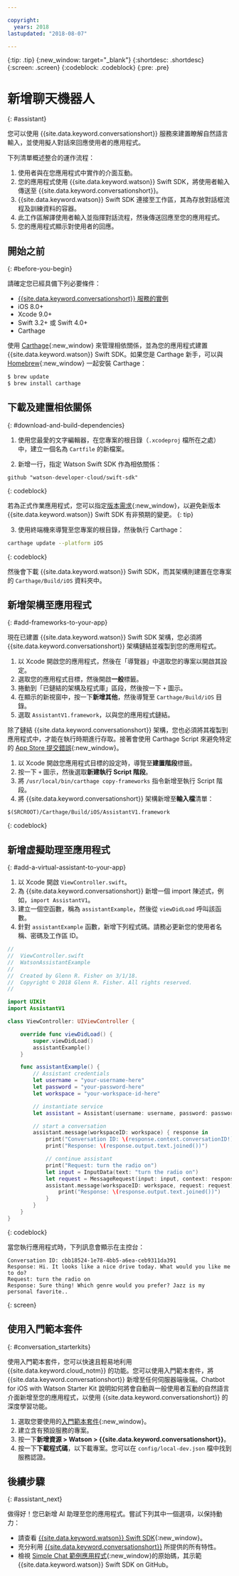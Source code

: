 ```yaml
---

copyright:
  years: 2018
lastupdated: "2018-08-07"

---
```

{:tip: .tip}
{:new_window: target="_blank"}
{:shortdesc: .shortdesc}
{:screen: .screen}
{:codeblock: .codeblock}
{:pre: .pre}

# 新增聊天機器人
{: #assistant}

您可以使用 {{site.data.keyword.conversationshort}} 服務來建置瞭解自然語言輸入，並使用擬人對話來回應使用者的應用程式。

下列清單概述整合的運作流程：

  1. 使用者與在您應用程式中實作的介面互動。
  2. 您的應用程式使用 {{site.data.keyword.watson}} Swift SDK，將使用者輸入傳送至 {{site.data.keyword.conversationshort}}。
  3. {{site.data.keyword.watson}} Swift SDK 連接至工作區，其為存放對話框流程及訓練資料的容器。
  4. 此工作區解譯使用者輸入並指揮對話流程，然後傳送回應至您的應用程式。
  5. 您的應用程式顯示對使用者的回應。

## 開始之前
{: #before-you-begin}

請確定您已經具備下列必要條件：

  * [{{site.data.keyword.conversationshort}} 服務的實例](/docs/services/conversation/getting-started.html)
  * iOS 8.0+
  * Xcode 9.0+
  * Swift 3.2+ 或 Swift 4.0+
  * Carthage

使用 [Carthage](https://github.com/Carthage/Carthage){:new_window} 來管理相依關係，並為您的應用程式建置 {{site.data.keyword.watson}} Swift SDK。如果您是 Carthage 新手，可以與 [Homebrew](http://brew.sh/){:new_window} 一起安裝 Carthage：

```bash
$ brew update
$ brew install carthage
```

## 下載及建置相依關係
{: #download-and-build-dependencies}

1. 使用您最愛的文字編輯器，在您專案的根目錄（`.xcodeproj` 檔所在之處）中，建立一個名為 `Cartfile` 的新檔案。

2. 新增一行，指定 Watson Swift SDK 作為相依關係：
  ```
  github "watson-developer-cloud/swift-sdk"
  ```
  {: codeblock}

  若為正式作業應用程式，您可以指定[版本需求](https://github.com/Carthage/Carthage/blob/master/Documentation/Artifacts.md#version-requirement){:new_window}，以避免新版本 {{site.data.keyword.watson}} Swift SDK 有非預期的變更。
  {: tip}

3. 使用終端機來導覽至您專案的根目錄，然後執行 Carthage：
  ```bash
  carthage update --platform iOS
  ```
  {: codeblock}

  然後會下載 {{site.data.keyword.watson}} Swift SDK，而其架構則建置在您專案的 `Carthage/Build/iOS` 資料夾中。

## 新增架構至應用程式
{: #add-frameworks-to-your-app}

現在已建置 {{site.data.keyword.watson}} Swift SDK 架構，您必須將 {{site.data.keyword.conversationshort}} 架構鏈結並複製到您的應用程式。

1. 以 Xcode 開啟您的應用程式，然後在「導覽器」中選取您的專案以開啟其設定。
2. 選取您的應用程式目標，然後開啟**一般**標籤。
3. 捲動到「已鏈結的架構及程式庫」區段，然後按一下 `+` 圖示。
4. 在顯示的新視窗中，按一下**新增其他**，然後導覽至 `Carthage/Build/iOS` 目錄。
5. 選取 `AssistantV1.framework`，以與您的應用程式鏈結。

除了鏈結 {{site.data.keyword.conversationshort}} 架構，您也必須將其複製到應用程式中，才能在執行時期進行存取。接著會使用 Carthage Script 來避免特定的 [App Store 提交錯誤](http://www.openradar.me/radar?id=6409498411401216){:new_window}。

1. 以 Xcode 開啟您應用程式目標的設定時，導覽至**建置階段**標籤。
2. 按一下 `+` 圖示，然後選取**新建執行 Script 階段**。
3. 將 `/usr/local/bin/carthage copy-frameworks` 指令新增至執行 Script 階段。
4. 將 {{site.data.keyword.conversationshort}} 架構新增至**輸入檔**清單：
  ```
  $(SRCROOT)/Carthage/Build/iOS/AssistantV1.framework
  ```
  {: codeblock}

## 新增虛擬助理至應用程式
{: #add-a-virtual-assistant-to-your-app}

1. 以 Xcode 開啟 `ViewController.swift`。
2. 為 {{site.data.keyword.conversationshort}} 新增一個 import 陳述式，例如，`import AssistantV1`。
3. 建立一個空函數，稱為 `assistantExample`，然後從 `viewDidLoad` 呼叫該函數。
4. 針對 `assistantExample` 函數，新增下列程式碼。請務必更新您的使用者名稱、密碼及工作區 ID。

```swift
//
//  ViewController.swift
//  WatsonAssistantExample
//
//  Created by Glenn R. Fisher on 3/1/18.
//  Copyright © 2018 Glenn R. Fisher. All rights reserved.
//

import UIKit
import AssistantV1

class ViewController: UIViewController {

    override func viewDidLoad() {
        super.viewDidLoad()
        assistantExample()
    }

    func assistantExample() {
        // Assistant credentials
        let username = "your-username-here"
        let password = "your-password-here"
        let workspace = "your-workspace-id-here"

        // instantiate service
        let assistant = Assistant(username: username, password: password, version: "2018-03-01")

        // start a conversation
        assistant.message(workspaceID: workspace) { response in
            print("Conversation ID: \(response.context.conversationID!)")
            print("Response: \(response.output.text.joined())")

            // continue assistant
            print("Request: turn the radio on")
            let input = InputData(text: "turn the radio on")
            let request = MessageRequest(input: input, context: response.context)
            assistant.message(workspaceID: workspace, request: request) { response in
                print("Response: \(response.output.text.joined())")
            }
        }
    }
}
```
{: codeblock}

當您執行應用程式時，下列訊息會顯示在主控台：
```
Conversation ID: cbb18524-1e78-4bb5-a6ea-ceb9311da391
Response: Hi. It looks like a nice drive today. What would you like me to do?
Request: turn the radio on
Response: Sure thing! Which genre would you prefer? Jazz is my personal favorite..
```
{: screen}

## 使用入門範本套件
{: #conversation_starterkits}

使用入門範本套件，您可以快速且輕易地利用 {{site.data.keyword.cloud_notm}} 的功能。您可以使用入門範本套件，將 {{site.data.keyword.conversationshort}} 新增至任何伺服器端後端。Chatbot for iOS with Watson Starter Kit 說明如何將會自動與一般使用者互動的自然語言介面新增至您的應用程式，以使用 {{site.data.keyword.conversationshort}} 的深度學習功能。

1. 選取您要使用的[入門範本套件](https://console.bluemix.net/developer/appledevelopment/starter-kits){:new_window}。
2. 建立含有預設服務的專案。
3. 按一下**新增資源 > Watson > {{site.data.keyword.conversationshort}}**。
4. 按一下**下載程式碼**，以下載專案。您可以在 `config/local-dev.json` 檔中找到服務認證。

## 後續步驟
{: #assistant_next}

做得好！您已新增 AI 助理至您的應用程式。嘗試下列其中一個選項，以保持動力：

* 請查看 [{{site.data.keyword.watson}} Swift SDK](https://github.com/watson-developer-cloud/swift-sdk){:new_window}。
* 充分利用 [{{site.data.keyword.conversationshort}}](/docs/services/conversation/index.html) 所提供的所有特性。
* 檢視 [Simple Chat 範例應用程式](https://github.com/watson-developer-cloud/simple-chat-swift){:new_window}的原始碼，其示範 {{site.data.keyword.watson}} Swift SDK on GitHub。
